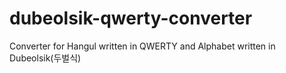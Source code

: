 # dubeolsik-qwerty-converter
Converter for Hangul written in QWERTY and Alphabet written in Dubeolsik(두벌식)
